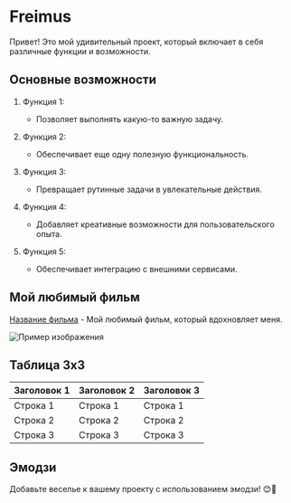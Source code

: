 # Freimus
Привет! Это мой удивительный проект, который включает в себя различные функции и возможности.

## Основные возможности
1. Функция 1:
   - Позволяет выполнять какую-то важную задачу.
   
2. Функция 2:
   - Обеспечивает еще одну полезную функциональность.

3. Функция 3:
   - Превращает рутинные задачи в увлекательные действия.

4. Функция 4:
   - Добавляет креативные возможности для пользовательского опыта.

5. Функция 5:
   - Обеспечивает интеграцию с внешними сервисами.

## Мой любимый фильм
[Название фильма](ссылка_на_фильм) - Мой любимый фильм, который вдохновляет меня.

![Пример изображения](https://www.kinopoisk.ru/film/476/?utm_referrer=www.google.com)

## Таблица 3x3
| Заголовок 1 | Заголовок 2 | Заголовок 3 |
|-------------|-------------|-------------|
| Строка 1    | Строка 1    | Строка 1    |
| Строка 2    | Строка 2    | Строка 2    |
| Строка 3    | Строка 3    | Строка 3    |

## Эмодзи
Добавьте веселье к вашему проекту с использованием эмодзи! 😊🚀
